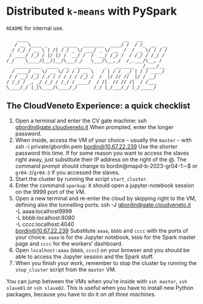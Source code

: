 # Distributed `k-means` with PySpark
`README` for internal use.

        ____                                   __   __         
       / __ \____ _      _____  ________  ____/ /  / /_  __  __
      / /_/ / __ \ | /| / / _ \/ ___/ _ \/ __  /  / __ \/ / / /
     / ____/ /_/ / |/ |/ /  __/ /  /  __/ /_/ /  / /_/ / /_/ / 
    /_/    \____/|__/|__/\___/_/   \___/\__,_/  /_.___/\__, /  
       __________  ____  __  ______     _   _______   /____/__ 
      / ____/ __ \/ __ \/ / / / __ \   / | / /  _/ | / / ____/ 
     / / __/ /_/ / / / / / / / /_/ /  /  |/ // //  |/ / __/    
    / /_/ / _, _/ /_/ / /_/ / ____/  / /|  // // /|  / /___    
    \____/_/ |_|\____/\____/_/      /_/ |_/___/_/ |_/_____/


## The CloudVeneto Experience: a quick checklist

1. Open a terminal and enter the CV gate machine:
    ssh gbordin@gate.cloudveneto.it
   When prompted, enter the longer password.
3. When inside, access the VM of your choice – usually the `master` – with
       ssh -i private/gbordin.pem bordin@10.67.22.239
   Use the shorter password this time. If for some reason you want to
   access the slaves right away, just substitute their IP address on the
   right of the @. The command prompt should change to
       bordin@mapd-b-2023-gr04-1:~$
   or `gr04-2`/`gr04-3` if you accessed the slaves.
4. Start the cluster by running the script `start_cluster`.
5. Enter the command `sparkup`: it should open a jupyter-notebook session
   on the 9999 port of the VM.
6. Open a new terminal and re-enter the cloud by skipping right to the VM,
   defining also the tunnelling ports:
       ssh -J gbordin@gate.cloudveneto.it \
           -L aaaa:localhost9999 \
           -L bbbb:localhost:8080 \
           -L cccc:localhost:4040 \
           bordin@10.67.22.239
   Substitute `aaaa`, `bbbb` and `cccc` with the ports of your choice.
   `aaaa` is for the Jupyter notebook, `bbbb` for the Spark master page and
   `cccc` for the workers’ dashboard.
7. Open `localhost:aaaa` (`bbbb`, `cccc`) on your browser and you should
   be able to access the Jupyter session and the Spark stuff.
8. When you finish your work, remember to stop the cluster by running the
   `stop_cluster` script from the `master` VM.

You can jump between the VMs when you’re inside with `ssh master`, `ssh
slave01` or `ssh slave02`. This is useful when you have to install new
Python packages, because you have to do it *on all three machines*.
